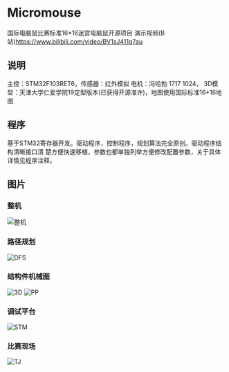 # Micromouse
国际电脑鼠比赛标准16*16迷宫电脑鼠开源项目 演示视频(B站)https://www.bilibili.com/video/BV1sJ411q7au

## 说明
主控：STM32F103RET6，传感器：红外模拟 电机：冯哈勃 1717 1024，
3D模型：天津大学仁爱学院19定型版本(已获得开源准许)，地图使用国际标准16*16地图

## 程序
基于STM32寄存器开发。驱动程序，控制程序，规划算法完全原创。驱动程序结构清晰接口清
楚方便快速移植，参数也都单独列举方便修改配置参数，关于具体详情见程序注释。

## 图片
### 整机
![整机](https://github.com/kerisu/Micromouse/blob/master/photo/mm.jpg)
### 路径规划
![DFS](https://github.com/kerisu/Micromouse/blob/master/photo/dfs.jpg)
### 结构件机械图
![3D](https://github.com/kerisu/Micromouse/blob/master/photo/3D.jpg)
![PP](https://github.com/kerisu/Micromouse/blob/master/photo/pp.png)
### 调试平台
![STM](https://github.com/kerisu/Micromouse/blob/master/photo/dbg.jpg)
### 比赛现场
![TJ](https://github.com/kerisu/Micromouse/blob/master/photo/tj.jpg)
